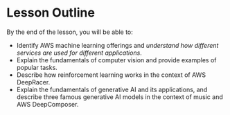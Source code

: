 ---
---

# Lesson Outline

By the end of the lesson, you will be able to:

-   Identify AWS machine learning offerings and *understand how different services are used for different applications*.
-   Explain the fundamentals of computer vision and provide examples of popular tasks.
-   Describe how reinforcement learning works in the context of AWS DeepRacer.
-   Explain the fundamentals of generative AI and its applications, and describe three famous generative AI models in the context of music and AWS DeepComposer.